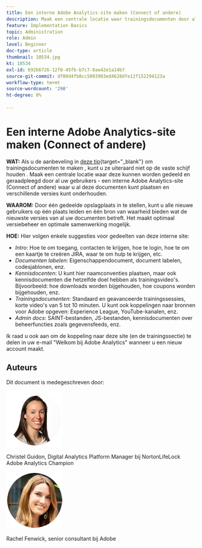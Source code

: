 ```yaml
---
title: Een interne Adobe Analytics-site maken (Connect of andere)
description: Maak een centrale locatie waar trainingsdocumenten door al uw gebruikers kunnen worden gedeeld en geraadpleegd.
feature: Implementation Basics
topic: Administration
role: Admin
level: Beginner
doc-type: article
thumbnail: 10534.jpg
kt: 10534
exl-id: 692b6726-12f8-45fb-b7c7-8ae42e1a14b7
source-git-commit: df00d4fb8cc5093903ed4628dfe12f152294123a
workflow-type: tm+mt
source-wordcount: '298'
ht-degree: 0%

---
```


# Een interne Adobe Analytics-site maken (Connect of andere)

**WAT:** Als u de aanbeveling in [deze tip](create-basic-videos-and-training.md){target="_blank"} om trainingsdocumenten te maken , kunt u ze uiteraard niet op de vaste schijf houden . Maak een centrale locatie waar deze kunnen worden gedeeld en geraadpleegd door al uw gebruikers - een interne Adobe Analytics-site (Connect of andere) waar u al deze documenten kunt plaatsen en verschillende versies kunt onderhouden.

**WAAROM:** Door één gedeelde opslagplaats in te stellen, kunt u alle nieuwe gebruikers op één plaats leiden en één bron van waarheid bieden wat de nieuwste versies van al uw documenten betreft. Het maakt optimaal versiebeheer en optimale samenwerking mogelijk.

**HOE:** Hier volgen enkele suggesties voor gedeelten van deze interne site:

* _Intro_: Hoe te om toegang, contacten te krijgen, hoe te login, hoe te om een kaartje te creëren JIRA, waar te om hulp te krijgen, etc.
* _Documenten labelen_: Eigenschappendocument, document labelen, codesjablonen, enz.
* _Kennisdocenten_: U kunt hier naamconventies plaatsen, maar ook kennisdocumenten die hetzelfde doel hebben als trainingsvideo&#39;s. Bijvoorbeeld: hoe downloads worden bijgehouden, hoe coupons worden bijgehouden, enz.
* _Trainingsdocumenten_: Standaard en geavanceerde trainingssessies, korte video&#39;s van 5 tot 10 minuten. U kunt ook koppelingen naar bronnen voor Adobe opgeven: Experience League, YouTube-kanalen, enz.
* _Admin docs_: SAINT-bestanden, JS-bestanden, kennisdocumenten over beheerfuncties zoals gegevensfeeds, enz.

Ik raad u ook aan om de koppeling naar deze site (en de trainingssectie) te delen in uw e-mail &quot;Welkom bij Adobe Analytics&quot; wanneer u een nieuw account maakt.


## Auteurs

Dit document is medegeschreven door:

![Christel Guidon](assets/Christel-Headshot-150.png)

Christel Guidon, Digital Analytics Platform Manager bij NortonLifeLock Adobe Analytics Champion

![Rachel Fenwick](assets/Rachel-Fenwick-150.png)

Rachel Fenwick, senior consultant bij Adobe
